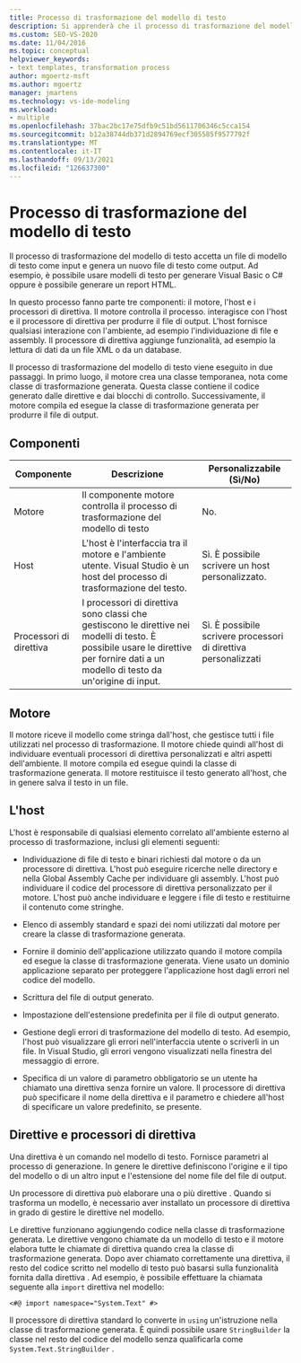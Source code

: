 ```yaml
---
title: Processo di trasformazione del modello di testo
description: Si apprenderà che il processo di trasformazione del modello di testo accetta un file di modello di testo come input e genera un nuovo file di testo come output.
ms.custom: SEO-VS-2020
ms.date: 11/04/2016
ms.topic: conceptual
helpviewer_keywords:
- text templates, transformation process
author: mgoertz-msft
ms.author: mgoertz
manager: jmartens
ms.technology: vs-ide-modeling
ms.workload:
- multiple
ms.openlocfilehash: 37bac2bc17e75dfb9c51bd5611706346c5cca154
ms.sourcegitcommit: b12a38744db371d2894769ecf305585f9577792f
ms.translationtype: MT
ms.contentlocale: it-IT
ms.lasthandoff: 09/13/2021
ms.locfileid: "126637300"
---
```

# <a name="the-text-template-transformation-process"></a>Processo di trasformazione del modello di testo
Il processo di trasformazione del modello di testo accetta un file di modello di testo come input e genera un nuovo file di testo come output. Ad esempio, è possibile usare modelli di testo per generare Visual Basic o C# oppure è possibile generare un report HTML.

 In questo processo fanno parte tre componenti: il motore, l'host e i processori di direttiva. Il motore controlla il processo. interagisce con l'host e il processore di direttiva per produrre il file di output. L'host fornisce qualsiasi interazione con l'ambiente, ad esempio l'individuazione di file e assembly. Il processore di direttiva aggiunge funzionalità, ad esempio la lettura di dati da un file XML o da un database.

 Il processo di trasformazione del modello di testo viene eseguito in due passaggi. In primo luogo, il motore crea una classe temporanea, nota come classe di trasformazione generata. Questa classe contiene il codice generato dalle direttive e dai blocchi di controllo. Successivamente, il motore compila ed esegue la classe di trasformazione generata per produrre il file di output.

## <a name="components"></a>Componenti

|Componente|Descrizione|Personalizzabile (Sì/No)|
|-|-|-|
|Motore|Il componente motore controlla il processo di trasformazione del modello di testo|No.|
|Host|L'host è l'interfaccia tra il motore e l'ambiente utente. Visual Studio è un host del processo di trasformazione del testo.|Sì. È possibile scrivere un host personalizzato.|
|Processori di direttiva|I processori di direttiva sono classi che gestiscono le direttive nei modelli di testo. È possibile usare le direttive per fornire dati a un modello di testo da un'origine di input.|Sì. È possibile scrivere processori di direttiva personalizzati|

## <a name="the-engine"></a>Motore
 Il motore riceve il modello come stringa dall'host, che gestisce tutti i file utilizzati nel processo di trasformazione. Il motore chiede quindi all'host di individuare eventuali processori di direttiva personalizzati e altri aspetti dell'ambiente. Il motore compila ed esegue quindi la classe di trasformazione generata. Il motore restituisce il testo generato all'host, che in genere salva il testo in un file.

## <a name="the-host"></a>L'host
 L'host è responsabile di qualsiasi elemento correlato all'ambiente esterno al processo di trasformazione, inclusi gli elementi seguenti:

- Individuazione di file di testo e binari richiesti dal motore o da un processore di direttiva. L'host può eseguire ricerche nelle directory e nella Global Assembly Cache per individuare gli assembly. L'host può individuare il codice del processore di direttiva personalizzato per il motore. L'host può anche individuare e leggere i file di testo e restituirne il contenuto come stringhe.

- Elenco di assembly standard e spazi dei nomi utilizzati dal motore per creare la classe di trasformazione generata.

- Fornire il dominio dell'applicazione utilizzato quando il motore compila ed esegue la classe di trasformazione generata. Viene usato un dominio applicazione separato per proteggere l'applicazione host dagli errori nel codice del modello.

- Scrittura del file di output generato.

- Impostazione dell'estensione predefinita per il file di output generato.

- Gestione degli errori di trasformazione del modello di testo. Ad esempio, l'host può visualizzare gli errori nell'interfaccia utente o scriverli in un file. In Visual Studio, gli errori vengono visualizzati nella finestra del messaggio di errore.

- Specifica di un valore di parametro obbligatorio se un utente ha chiamato una direttiva senza fornire un valore. Il processore di direttiva può specificare il nome della direttiva e il parametro e chiedere all'host di specificare un valore predefinito, se presente.

## <a name="directives-and-directive-processors"></a>Direttive e processori di direttiva
 Una direttiva è un comando nel modello di testo. Fornisce parametri al processo di generazione. In genere le direttive definiscono l'origine e il tipo del modello o di un altro input e l'estensione del nome file del file di output.

 Un processore di direttiva può elaborare una o più direttive . Quando si trasforma un modello, è necessario aver installato un processore di direttiva in grado di gestire le direttive nel modello.

 Le direttive funzionano aggiungendo codice nella classe di trasformazione generata. Le direttive vengono chiamate da un modello di testo e il motore elabora tutte le chiamate di direttiva quando crea la classe di trasformazione generata. Dopo aver chiamato correttamente una direttiva, il resto del codice scritto nel modello di testo può basarsi sulla funzionalità fornita dalla direttiva . Ad esempio, è possibile effettuare la chiamata seguente alla `import` direttiva nel modello:

 `<#@ import namespace="System.Text" #>`

 Il processore di direttiva standard lo converte in `using` un'istruzione nella classe di trasformazione generata. È quindi possibile usare `StringBuilder` la classe nel resto del codice del modello senza qualificarla come `System.Text.StringBuilder` .
